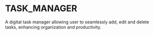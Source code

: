 # TASK_MANAGER
A digital task manager allowing user to seamlessly add, edit and delete tasks, enhancing organization and productivity.
